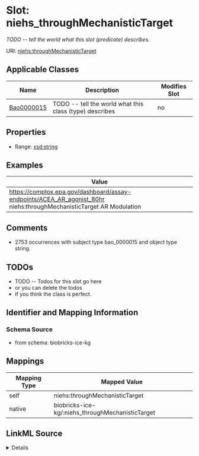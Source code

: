 

# Slot: niehs_throughMechanisticTarget


_TODO -- tell the world what this slot (predicate) describes._





URI: [niehs:throughMechanisticTarget](https://ice.ntp.niehs.nih.gov/property/throughMechanisticTarget)



<!-- no inheritance hierarchy -->





## Applicable Classes

| Name | Description | Modifies Slot |
| --- | --- | --- |
| [Bao0000015](../classes/Bao0000015.md) | TODO -- tell the world what this class (type) describes |  no  |







## Properties

* Range: [xsd:string](http://www.w3.org/2001/XMLSchema#string)






## Examples

| Value |
| --- |
| https://comptox.epa.gov/dashboard/assay-endpoints/ACEA_AR_agonist_80hr niehs:throughMechanisticTarget AR Modulation |

## Comments

* 2753 occurrences with subject type bao_0000015 and object type string.

## TODOs

* TODO -- Todos for this slot go here
* or you can delete the todos
* if you think the class is perfect.

## Identifier and Mapping Information







### Schema Source


* from schema: biobricks-ice-kg




## Mappings

| Mapping Type | Mapped Value |
| ---  | ---  |
| self | niehs:throughMechanisticTarget |
| native | biobricks-ice-kg/:niehs_throughMechanisticTarget |




## LinkML Source

<details>
```yaml
name: niehs_throughMechanisticTarget
description: TODO -- tell the world what this slot (predicate) describes.
todos:
- TODO -- Todos for this slot go here
- or you can delete the todos
- if you think the class is perfect.
comments:
- 2753 occurrences with subject type bao_0000015 and object type string.
examples:
- value: https://comptox.epa.gov/dashboard/assay-endpoints/ACEA_AR_agonist_80hr niehs:throughMechanisticTarget
    AR Modulation
from_schema: biobricks-ice-kg
rank: 1000
slot_uri: niehs:throughMechanisticTarget
alias: niehs_throughMechanisticTarget
domain_of:
- bao_0000015
range: string

```
</details>